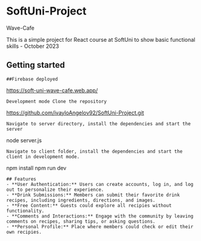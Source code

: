 # SoftUni-Project
 Wave-Cafe
 
This is a simple project for React course at SoftUni to show basic functional skills - October 2023

## Getting started 
```
##Firebase deployed
```
https://soft-uni-wave-cafe.web.app/
```
Development mode Clone the repository
```
https://github.com/ivayloAngelov92/SoftUni-Project.git
```
Navigate to server directory, install the dependencies and start the server
```
node server.js
```
Navigate to client folder, install the dependencies and start the client in development mode.
```
npm install
npm run dev
```
## Features
- **User Authentication:** Users can create accounts, log in, and log out to personalize their experience.
- **Drink Submissions:** Members can submit their favorite drink recipes, including ingredients, directions, and images.
- **Free Content:** Guests could explore all recipies without functionality.
- **Comments and Interactions:** Engage with the community by leaving comments on recipes, sharing tips, or asking questions.
- **Personal Profile:** Place where members could check or edit their own recipies.
